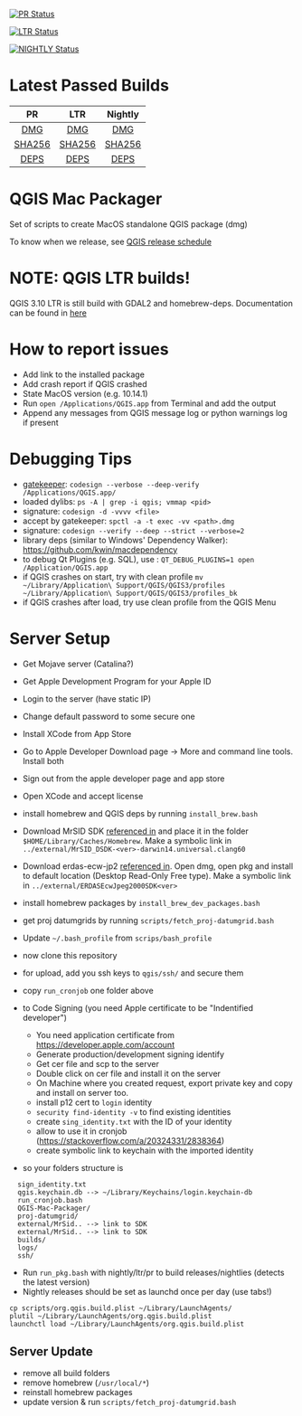 [![PR Status](https://qgis.org/downloads/macos/qgis-macos-pr.latest.png?raw=true)](https://qgis.org/downloads/macos/qgis-macos-pr.latest.log)

[![LTR Status](https://qgis.org/downloads/macos/qgis-macos-ltr.latest.png?raw=true)](https://qgis.org/downloads/macos/qgis-macos-ltr.latest.log)

[![NIGHTLY Status](https://qgis.org/downloads/macos/qgis-macos-nightly.latest.png?raw=true)](https://qgis.org/downloads/macos/qgis-macos-nightly.latest.log)

# Latest Passed Builds

| PR | LTR | Nightly |
|:----:|:-----:|:--------:|
| [DMG](https://qgis.org/downloads/macos/qgis-macos-pr.dmg?raw=true) | [DMG](https://qgis.org/downloads/macos/qgis-macos-ltr.dmg?raw=true) | [DMG](https://qgis.org/downloads/macos/qgis-macos-nightly.dmg?raw=true)  |
| [SHA256](https://qgis.org/downloads/macos/qgis-macos-pr.sha256sum?raw=true) | [SHA256](https://qgis.org/downloads/macos/qgis-macos-ltr.sha256sum?raw=true) | [SHA256](https://qgis.org/downloads/macos/qgis-macos-nightly.sha256sum?raw=true) |
| [DEPS](https://qgis.org/downloads/macos/qgis-macos-pr.deps?raw=true) | [DEPS](https://qgis.org/downloads/macos/qgis-macos-ltr.deps?raw=true)| [DEPS](https://qgis.org/downloads/macos/qgis-macos-nightly.deps?raw=true) |

# QGIS Mac Packager

Set of scripts to create MacOS standalone QGIS package (dmg)

To know when we release, see [QGIS release schedule](https://www.qgis.org/en/site/getinvolved/development/roadmap.html#release-schedule)

# NOTE: QGIS LTR builds!

QGIS 3.10 LTR is still build with GDAL2 and homebrew-deps. Documentation can be found in [here](qmp/qmp.md)

# How to report issues 

- Add link to the installed package
- Add crash report if QGIS crashed
- State MacOS version (e.g. 10.14.1)
- Run `open /Applications/QGIS.app` from Terminal and add the output
- Append any messages from QGIS message log or python warnings log if present

# Debugging Tips
- [gatekeeper](https://stackoverflow.com/a/29221163/2838364): `codesign --verbose --deep-verify /Applications/QGIS.app/` 
- loaded dylibs: `ps -A | grep -i qgis; vmmap <pid>`
- signature: `codesign -d -vvvv <file>` 
- accept by gatekeeper: `spctl -a -t exec -vv <path>.dmg`
- signature: `codesign --verify --deep --strict --verbose=2`
- library deps (similar to Windows' Dependency Walker): https://github.com/kwin/macdependency
- to debug Qt Plugins (e.g. SQL), use : `QT_DEBUG_PLUGINS=1 open /Application/QGIS.app`
- if QGIS crashes on start, try with clean profile `mv ~/Library/Application\ Support/QGIS/QGIS3/profiles ~/Library/Application\ Support/QGIS/QGIS3/profiles_bk`
- if QGIS crashes after load, try use clean profile from the QGIS Menu 

# Server Setup 

- Get Mojave server (Catalina?)
- Get Apple Development Program for your Apple ID
- Login to the server (have static IP)
- Change default password to some secure one
- Install XCode from App Store 
- Go to Apple Developer Download page -> More and command line tools. Install both
- Sign out from the apple developer page and app store
- Open XCode and accept license
- install homebrew and QGIS deps by running `install_brew.bash`
- Download MrSID SDK [referenced in](https://github.com/OSGeo/homebrew-osgeo4mac/blob/master/Formula/osgeo-mrsid-sdk.rb) and place it in the folder `$HOME/Library/Caches/Homebrew`. Make a symbolic link in `../external/MrSID_DSDK-<ver>-darwin14.universal.clang60`
- Download erdas-ecw-jp2 [referenced in](https://github.com/OSGeo/homebrew-osgeo4mac/blob/master/Formula/osgeo-ecwjp2-sdk.rb). Open dmg, open pkg and install to default location (Desktop Read-Only Free type). Make a symbolic link in `../external/ERDASEcwJpeg2000SDK<ver>`
- install homebrew packages by `install_brew_dev_packages.bash`
- get proj datumgrids by running `scripts/fetch_proj-datumgrid.bash`
- Update `~/.bash_profile` from `scrips/bash_profile`
- now clone this repository
- for upload, add you ssh keys to `qgis/ssh/` and secure them
- copy `run_cronjob` one folder above
- to Code Signing (you need Apple certificate to be "Indentified developer")
    - You need application certificate from https://developer.apple.com/account
    - Generate production/development signing identify
    - Get cer file and scp to the server
    - Double click on cer file and install it on the server
    - On Machine where you created request, export private key and copy and install on server too.
    - install p12 cert to `login` identity
    - `security find-identity -v` to find existing identities 
    - create `sing_identity.txt` with the ID of your identity
    - allow to use it in cronjob (https://stackoverflow.com/a/20324331/2838364)
    - create symbolic link to keychain with the imported identity

- so your folders structure is
```
  sign_identity.txt
  qgis.keychain.db --> ~/Library/Keychains/login.keychain-db
  run_cronjob.bash
  QGIS-Mac-Packager/
  proj-datumgrid/
  external/MrSid.. --> link to SDK
  external/MrSid.. --> link to SDK
  builds/
  logs/
  ssh/
```
- Run `run_pkg.bash` with nightly/ltr/pr to build releases/nightlies (detects the latest version)
- Nightly releases should be set as launchd once per day (use tabs!)
``` 
cp scripts/org.qgis.build.plist ~/Library/LaunchAgents/
plutil ~/Library/LaunchAgents/org.qgis.build.plist 
launchctl load ~/Library/LaunchAgents/org.qgis.build.plist
``` 

## Server Update

- remove all build folders 
- remove homebrew (`/usr/local/*`)
- reinstall homebrew packages
- update version & run `scripts/fetch_proj-datumgrid.bash`
